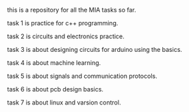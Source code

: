this is a repository for all the MIA tasks so far.

task 1 is practice for c++ programming.

task 2 is circuits and electronics practice.

task 3 is about designing circuits for arduino using the basics.

task 4 is about machine learning.

task 5 is about signals and communication protocols.

task 6 is about pcb design basics.

task 7 is about linux and varsion control.

